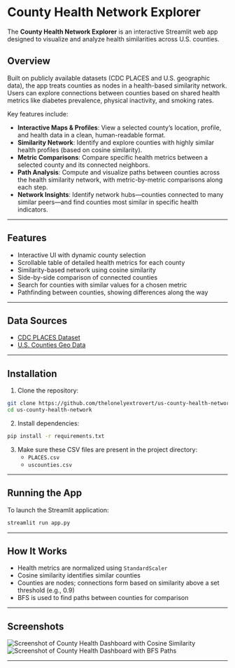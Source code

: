 # County Health Network Explorer

The **County Health Network Explorer** is an interactive Streamlit web app designed to visualize and analyze health similarities across U.S. counties. 

## Overview

Built on publicly available datasets (CDC PLACES and U.S. geographic data), the app treats counties as nodes in a health-based similarity network. Users can explore connections between counties based on shared health metrics like diabetes prevalence, physical inactivity, and smoking rates.

Key features include:
- **Interactive Maps & Profiles**: View a selected county’s location, profile, and health data in a clean, human-readable format.
- **Similarity Network**: Identify and explore counties with highly similar health profiles (based on cosine similarity).
- **Metric Comparisons**: Compare specific health metrics between a selected county and its connected neighbors.
- **Path Analysis**: Compute and visualize paths between counties across the health similarity network, with metric-by-metric comparisons along each step.
- **Network Insights**: Identify network hubs—counties connected to many similar peers—and find counties most similar in specific health indicators.

---

## Features

- Interactive UI with dynamic county selection
- Scrollable table of detailed health metrics for each county
- Similarity-based network using cosine similarity
- Side-by-side comparison of connected counties
- Search for counties with similar values for a chosen metric
- Pathfinding between counties, showing differences along the way

---

## Data Sources

- [CDC PLACES Dataset](https://data.cdc.gov/500-Cities-Places/PLACES-Local-Data-for-Better-Health-County-Data-20/swc5-untb/about_data)
- [U.S. Counties Geo Data](https://simplemaps.com/data/us-counties)

---

## Installation

1. Clone the repository:

```bash
git clone https://github.com/thelonelyextrovert/us-county-health-network.git
cd us-county-health-network
```

2. Install dependencies:

```bash
pip install -r requirements.txt
```

3. Make sure these CSV files are present in the project directory:
   - `PLACES.csv`
   - `uscounties.csv`

---

## Running the App

To launch the Streamlit application:

```bash
streamlit run app.py
```

---

## How It Works

- Health metrics are normalized using `StandardScaler`
- Cosine similarity identifies similar counties
- Counties are nodes; connections form based on similarity above a set threshold (e.g., 0.9)
- BFS is used to find paths between counties for comparison

---

## Screenshots

![Screenshot of County Health Dashboard with Cosine Similarity](image.png)
![Screenshot of County Health Dashboard with BFS Paths](image-1.png)

---


